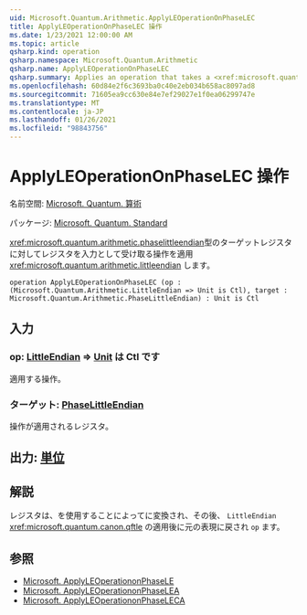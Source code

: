 ```yaml
---
uid: Microsoft.Quantum.Arithmetic.ApplyLEOperationOnPhaseLEC
title: ApplyLEOperationOnPhaseLEC 操作
ms.date: 1/23/2021 12:00:00 AM
ms.topic: article
qsharp.kind: operation
qsharp.namespace: Microsoft.Quantum.Arithmetic
qsharp.name: ApplyLEOperationOnPhaseLEC
qsharp.summary: Applies an operation that takes a <xref:microsoft.quantum.arithmetic.phaselittleendian> register as input on a target register of type <xref:microsoft.quantum.arithmetic.littleendian>.
ms.openlocfilehash: 60d84e2f6c3693ba0c40e2eb034b658ac8097ad8
ms.sourcegitcommit: 71605ea9cc630e84e7ef29027e1f0ea06299747e
ms.translationtype: MT
ms.contentlocale: ja-JP
ms.lasthandoff: 01/26/2021
ms.locfileid: "98843756"
---
```

# <a name="applyleoperationonphaselec-operation"></a>ApplyLEOperationOnPhaseLEC 操作

名前空間: [Microsoft. Quantum. 算術](xref:Microsoft.Quantum.Arithmetic)

パッケージ: [Microsoft. Quantum. Standard](https://nuget.org/packages/Microsoft.Quantum.Standard)


<xref:microsoft.quantum.arithmetic.phaselittleendian>型のターゲットレジスタに対してレジスタを入力として受け取る操作を適用 <xref:microsoft.quantum.arithmetic.littleendian> します。

```qsharp
operation ApplyLEOperationOnPhaseLEC (op : (Microsoft.Quantum.Arithmetic.LittleEndian => Unit is Ctl), target : Microsoft.Quantum.Arithmetic.PhaseLittleEndian) : Unit is Ctl
```


## <a name="input"></a>入力

### <a name="op--littleendian--unit--is-ctl"></a>op: [LittleEndian](xref:Microsoft.Quantum.Arithmetic.LittleEndian) => [Unit](xref:microsoft.quantum.lang-ref.unit)  は Ctl です

適用する操作。


### <a name="target--phaselittleendian"></a>ターゲット: [PhaseLittleEndian](xref:Microsoft.Quantum.Arithmetic.PhaseLittleEndian)

操作が適用されるレジスタ。



## <a name="output--unit"></a>出力: [単位](xref:microsoft.quantum.lang-ref.unit)



## <a name="remarks"></a>解説

レジスタは、を使用することによってに変換され、その後、 `LittleEndian` <xref:microsoft.quantum.canon.qftle> の適用後に元の表現に戻され `op` ます。

## <a name="see-also"></a>参照

- [Microsoft. ApplyLEOperationonPhaseLE](xref:Microsoft.Quantum.Canon.ApplyLEOperationonPhaseLE)
- [Microsoft. ApplyLEOperationonPhaseLEA](xref:Microsoft.Quantum.Canon.ApplyLEOperationonPhaseLEA)
- [Microsoft. ApplyLEOperationonPhaseLECA](xref:Microsoft.Quantum.Canon.ApplyLEOperationonPhaseLECA)